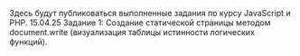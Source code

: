 Здесь будут публиковаться выполненные задания по курсу JavaScript и PHP.
15.04.25 Задание 1: Создание статической страницы методом document.write (визуализация таблицы истинности логических функций).
